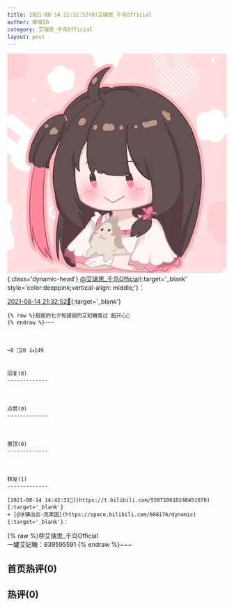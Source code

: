 ```yaml
---
title: 2021-08-14 21:32:52(0)艾瑞思_千鸟Official
author: 御坂IO
category: 艾瑞思_千鸟Official
layout: post
---
```


![img](/images/7e08840c56f251de28bdf766b647bd5fe9a5d50a.jpg){:class='dynamic-head'}
[@艾瑞思_千鸟Official](https://space.bilibili.com/1090010845/dynamic){:target='_blank' style='color:deeppink;vertical-align: middle;'}：

[2021-08-14 21:32:52🔗](https://t.bilibili.com/558816356644627980){:target='_blank'}

~~~
{% raw %}甜甜的七夕和甜甜的艾妃糖度过 超开心🥳
{% endraw %}~~~



↪️0 💬20 👍149


回复(0)
-------------



点赞(0)
-------------



置顶(0)
-------------



转发(1)
-------------

[2021-08-14 14:42:31🔗](https://t.bilibili.com/558710610248451070){:target='_blank'}
+ [@冰镇出云-克莱因](https://space.bilibili.com/608176/dynamic){:target='_blank'}：
~~~
{% raw %}@艾瑞思_千鸟Official  
一罐艾妃糖：839595591
{% endraw %}~~~






首页热评(0)
-------------



热评(0)
-------------



